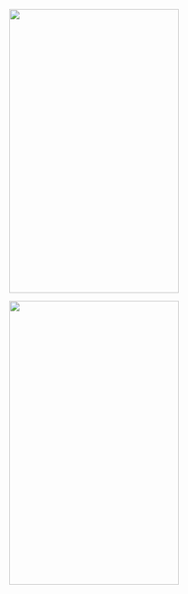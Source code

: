 <p align="center">
  
  <img width="300" height="500" src="https://user-images.githubusercontent.com/36104238/117845736-7ea5f080-b289-11eb-9b9f-a16691178d54.gif">
  
</p>

<p align="center">
  
  <img width="300" height="500" src="https://user-images.githubusercontent.com/36104238/117845790-882f5880-b289-11eb-9859-b2909832efdd.gif">
  
</p>
